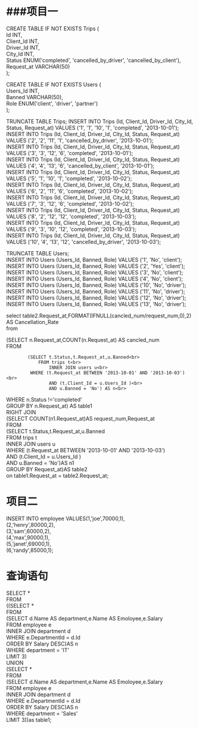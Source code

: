 ###项目一
===
CREATE TABLE IF NOT EXISTS Trips (<br>
Id         INT, <br>
Client_Id  INT, <br>
Driver_Id  INT, <br>
City_Id    INT, <br>
Status     ENUM('completed', 'cancelled_by_driver', 'cancelled_by_client'), <br>
Request_at VARCHAR(50)<br>
);<br>

CREATE TABLE IF NOT EXISTS Users (<br>
Users_Id INT, <br>
Banned   VARCHAR(50), <br>
Role     ENUM('client', 'driver', 'partner')<br>
);<br>


TRUNCATE TABLE Trips;
INSERT INTO Trips (Id, Client_Id, Driver_Id, City_Id, Status, Request_at) VALUES ('1', '1', '10', '1', 'completed', '2013-10-01');<br>
INSERT INTO Trips (Id, Client_Id, Driver_Id, City_Id, Status, Request_at) VALUES ('2', '2', '11', '1', 'cancelled_by_driver', '2013-10-01');<br>
INSERT INTO Trips (Id, Client_Id, Driver_Id, City_Id, Status, Request_at) VALUES ('3', '3', '12', '6', 'completed', '2013-10-01');<br>
INSERT INTO Trips (Id, Client_Id, Driver_Id, City_Id, Status, Request_at) VALUES ('4', '4', '13', '6', 'cancelled_by_client', '2013-10-01');<br>
INSERT INTO Trips (Id, Client_Id, Driver_Id, City_Id, Status, Request_at) VALUES ('5', '1', '10', '1', 'completed', '2013-10-02');<br>
INSERT INTO Trips (Id, Client_Id, Driver_Id, City_Id, Status, Request_at) VALUES ('6', '2', '11', '6', 'completed', '2013-10-02');<br>
INSERT INTO Trips (Id, Client_Id, Driver_Id, City_Id, Status, Request_at) VALUES ('7', '3', '12', '6', 'completed', '2013-10-02');<br>
INSERT INTO Trips (Id, Client_Id, Driver_Id, City_Id, Status, Request_at) VALUES ('8', '2', '12', '12', 'completed', '2013-10-03');<br>
INSERT INTO Trips (Id, Client_Id, Driver_Id, City_Id, Status, Request_at) VALUES ('9', '3', '10', '12', 'completed', '2013-10-03');<br>
INSERT INTO Trips (Id, Client_Id, Driver_Id, City_Id, Status, Request_at) VALUES ('10', '4', '13', '12', 'cancelled_by_driver', '2013-10-03');<br>

TRUNCATE TABLE Users;<br>
INSERT INTO Users (Users_Id, Banned, Role) VALUES ('1',  'No',  'client');<br>
INSERT INTO Users (Users_Id, Banned, Role) VALUES ('2',  'Yes', 'client');<br>
INSERT INTO Users (Users_Id, Banned, Role) VALUES ('3',  'No',  'client');<br>
INSERT INTO Users (Users_Id, Banned, Role) VALUES ('4',  'No',  'client');<br>
INSERT INTO Users (Users_Id, Banned, Role) VALUES ('10', 'No',  'driver');<br>
INSERT INTO Users (Users_Id, Banned, Role) VALUES ('11', 'No',  'driver');<br>
INSERT INTO Users (Users_Id, Banned, Role) VALUES ('12', 'No',  'driver');<br>
INSERT INTO Users (Users_Id, Banned, Role) VALUES ('13', 'No',  'driver');<br>



select table2.Request_at,FORMAT(IFNULL(cancled_num/request_num,0),2) AS Cancellation_Rate<br>
from<br>
 
(SELECT n.Request_at,COUNT(n.Request_at) AS cancled_num<br>
  FROM<br>
 
			(SELECT t.Status,t.Request_at,u.Banned<br>
				FROM trips t<br>
					INNER JOIN users u<br>
			 WHERE (t.Request_at BETWEEN '2013-10-01' AND '2013-10-03')<br>
					AND (t.Client_Id = u.Users_Id )<br>
					AND u.Banned = 'No') AS n<br>
 WHERE n.Status !='completed'<br>
 GROUP BY n.Request_at) AS table1<br>
RIGHT JOIN<br>
(SELECT COUNT(n1.Request_at)AS request_num,Request_at<br>
FROM<br>
(SELECT t.Status,t.Request_at,u.Banned<br>
						FROM trips t<br>
							INNER JOIN users u<br>
					 WHERE (t.Request_at BETWEEN '2013-10-01' AND '2013-10-03')<br>
							AND (t.Client_Id = u.Users_Id )<br>
							AND u.Banned = 'No')AS n1<br>
GROUP BY Request_at)AS table2<br>
on table1.Request_at = table2.Request_at;<br>

项目二
===
INSERT INTO employee VALUES(1,'joe',70000,1),    <br>
				(2,'henry',80000,2),<br>
				(3,'sam',60000,2),<br>
				(4,'max',90000,1),<br>
			    (5,'janet',69000,1),<br>
			    (6,'randy',85000,1);<br>
				
				

# 查询语句
SELECT *<br>
FROM<br>
		((SELECT * <br>
		FROM<br>
		(SELECT d.Name AS department,e.Name AS Emoloyee,e.Salary<br>
			FROM employee e<br>
		 INNER JOIN department d<br>
		WHERE e.DepartmentId = d.Id<br>
		ORDER BY Salary DESC)AS n <br>
		WHERE department = 'IT'<br>
		LIMIT 3)<br>
  UNION<br>
		(SELECT *<br> 
				FROM<br>
				(SELECT d.Name AS department,e.Name AS Emoloyee,e.Salary<br>
					FROM employee e<br>
				 INNER JOIN department d<br>
				WHERE e.DepartmentId = d.Id<br>
				ORDER BY Salary DESC)AS n <br>
				WHERE department = 'Sales'<br>
				LIMIT 3))as table1;<br>
